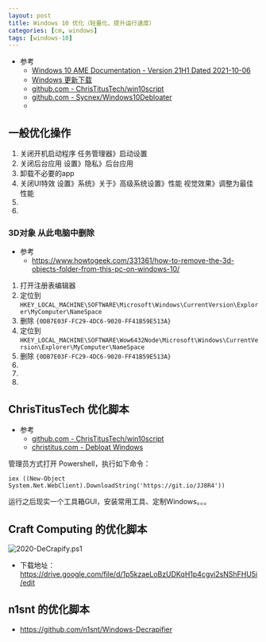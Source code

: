 ```yaml
---
layout: post
title: Windows 10 优化（轻量化、提升运行速度）
categories: [cm, windows]
tags: [windows-10]
---
```


* 参考
  * [Windows 10 AME Documentation - Version 21H1 Dated 2021-10-06](https://wiki.ameliorated.info/doku.php?id=documentation_21h1#cleaning_up_basic_ui_elements)
  * [Windows 更新下载](https://www.catalog.update.microsoft.com/)
  * [github.com - ChrisTitusTech/win10script]( https://github.com/ChrisTitusTech/win10script)
  * [github.com - Sycnex/Windows10Debloater](https://github.com/Sycnex/Windows10Debloater)
  * []()


## 一般优化操作

1. 关闭开机启动程序
    任务管理器》启动设置
1. 关闭后台应用
    设置》隐私》后台应用
1. 卸载不必要的app
1. 关闭UI特效
    设置》系统》关于》高级系统设置》性能
    视觉效果》调整为最佳性能
1. 
1. 

### 3D对象 从此电脑中删除

* 参考
  * <https://www.howtogeek.com/331361/how-to-remove-the-3d-objects-folder-from-this-pc-on-windows-10/>

1. 打开注册表编辑器
1. 定位到
    `HKEY_LOCAL_MACHINE\SOFTWARE\Microsoft\Windows\CurrentVersion\Explorer\MyComputer\NameSpace`
1. 删除 `{0DB7E03F-FC29-4DC6-9020-FF41B59E513A}`
1. 定位到
    `HKEY_LOCAL_MACHINE\SOFTWARE\Wow6432Node\Microsoft\Windows\CurrentVersion\Explorer\MyComputer\NameSpace`
1. 删除 `{0DB7E03F-FC29-4DC6-9020-FF41B59E513A} `
1. 
1. 
1. 


## ChrisTitusTech 优化脚本

* 参考
  * [github.com - ChrisTitusTech/win10script]( https://github.com/ChrisTitusTech/win10script)
  * [christitus.com - Debloat Windows](https://www.christitus.com/debloat-windows-10-2020/)


管理员方式打开 Powershell，执行如下命令：

~~~
iex ((New-Object System.Net.WebClient).DownloadString('https://git.io/JJ8R4'))
~~~

运行之后现实一个工具箱GUI，安装常用工具、定制Windows。。。


## Craft Computing 的优化脚本

![2020-DeCrapify.ps1](2020-DeCrapify.ps1)

* 下载地址： <https://drive.google.com/file/d/1p5kzaeLoBzUDKqH1p4cgvi2sNShFHU5i/edit>



## n1snt 的优化脚本

* <https://github.com/n1snt/Windows-Decrapifier>

